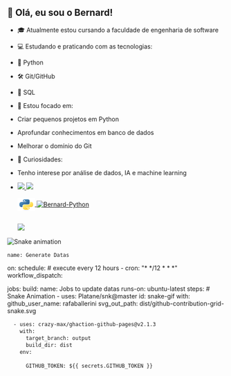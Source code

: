 ## 👋 Olá, eu sou o Bernard!

- 🎓 Atualmente estou cursando a faculdade de engenharia de software
  
- 💻 Estudando e praticando com as tecnologias:
- 🐍 Python
- 🛠️ Git/GitHub
- 🧠 SQL
  
- 🚀 Estou focado em:
- Criar pequenos projetos em Python
- Aprofundar conhecimentos em banco de dados
- Melhorar o domínio do Git
  
- 🌱 Curiosidades:
- Tenho interese por análise de dados, IA e machine learning

- <div>

  <a href="https://github.com/BernardFreitas">
  <img height="180em" src="https://github-readme-stats.vercel.app/api?username=BernardFreitas&show_icons=true&theme=dark&include_all_commits=true&count_private=true"/>
  <img height="180em" src="https://github-readme-stats.vercel.app/api/top-langs/?username=BernardFreitas&layout=compact&langs_count=16&theme=dark"/>
  </div>

  <div style="display: inline_block"><br>
  <img align="center" alt="Bernard-Python" height="30" width="40" src="https://raw.githubusercontent.com/devicons/devicon/master/icons/python/python-original.svg">  
  <img align="center" alt="Bernard-Python" height="30" width="40" src="https://cdn.jsdelivr.net/gh/devicons/devicon@latest/icons/azuresqldatabase/azuresqldatabase-original.svg">       
  </div>

  ##

  <div>
     <a href="https://www.linkedin.com/in/bernard-freitas-8324b0378/" target="_blank"><img src="https://img.shields.io/badge/-LinkedIn-%230077B5?style=for-the-badge&logo=linkedin&logoColor=white" target="_blank"></a> 
  </div>

![Snake animation](https://github.com/BernardFreitas/BernardFreitas/blob/output/github-contribution-grid-snake.svg)
  
  <div>
 
    name: Generate Datas

on:
  schedule: # execute every 12 hours
    - cron: "* */12 * * *"
  workflow_dispatch:

jobs:
  build:
    name: Jobs to update datas
    runs-on: ubuntu-latest
    steps:
      # Snake Animation
      - uses: Platane/snk@master
        id: snake-gif
        with:
          github_user_name: rafaballerini
          svg_out_path: dist/github-contribution-grid-snake.svg

      - uses: crazy-max/ghaction-github-pages@v2.1.3
        with:
          target_branch: output
          build_dir: dist
        env:
        
          GITHUB_TOKEN: ${{ secrets.GITHUB_TOKEN }}
  </div>
  
  
  




